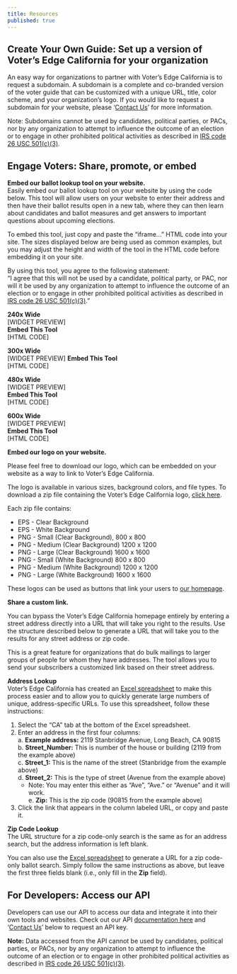```yaml
---
title: Resources
published: true
---
```


## Create Your Own Guide: Set up a version of Voter’s Edge California for your organization  

An easy way for organizations to partner with Voter’s Edge California is to request a subdomain. A subdomain is a complete and co-branded version of the voter guide that can be customized with a unique URL, title, color scheme, and your organization’s logo. If you would like to request a subdomain for your website, please ‘[Contact Us](http://votersedge.org/en/ca/feedback)’ for more information.  

Note: Subdomains cannot be used by candidates, political parties, or PACs, nor by any organization to attempt to influence the outcome of an election or to engage in other prohibited political activities as described in [IRS code 26 USC 501(c)(3)](http://1.usa.gov/1lvMCT3).  

## Engage Voters: Share, promote, or embed  

**Embed our ballot lookup tool on your website.**  
Easily embed our ballot lookup tool on your website by using the code below. This tool will allow users on your website to enter their address and then have their ballot results open in a new tab, where they can then learn about candidates and ballot measures and get answers to important questions about upcoming elections.  

To embed this tool, just copy and paste the “iframe...” HTML code into your site. The sizes displayed below are being used as common examples, but you may adjust the height and width of the tool in the HTML code before embedding it on your site.  

By using this tool, you agree to the following statement:  
“I agree that this will not be used by a candidate, political party, or PAC, nor will it be used by any organization to attempt to influence the outcome of an election or to engage in other prohibited political activities as described in [IRS code 26 USC 501(c)(3)](http://1.usa.gov/1lvMCT3).”  

**240x Wide**  
[WIDGET PREVIEW]  
**Embed This Tool**  
[HTML CODE]  

**300x Wide**  
[WIDGET PREVIEW]
**Embed This Tool**  
[HTML CODE]  

**480x Wide**  
[WIDGET PREVIEW]  
**Embed This Tool**  
[HTML CODE]  

**600x Wide**  
[WIDGET PREVIEW]  
**Embed This Tool**  
[HTML CODE]  

**Embed our logo on your website.**  

Please feel free to download our logo, which can be embedded on your website as a way to link to Voter’s Edge California.  

The logo is available in various sizes, background colors, and file types. To download a zip file containing the Voter’s Edge California logo, [click here](https://s3-us-west-2.amazonaws.com/ve-resources/Voter%27s+Edge+California.zip).  

Each zip file contains:  
- EPS - Clear Background  
- EPS - White Background  
- PNG - Small (Clear Background), 800 x 800  
- PNG - Medium (Clear Background) 1200 x 1200  
- PNG - Large (Clear Background) 1600 x 1600  
- PNG - Small (White Background) 800 x 800  
- PNG - Medium (White Background) 1200 x 1200  
- PNG - Large (White Background) 1600 x 1600  

These logos can be used as buttons that link your users to [our homepage](http://votersedge.org/en/ca).  

**Share a custom link.**  

You can bypass the Voter’s Edge California homepage entirely by entering a street address directly into a URL that will take you right to the results. Use the structure described below to generate a URL that will take you to the results for any street address or zip code.  

This is a great feature for organizations that do bulk mailings to larger groups of people for whom they have addresses. The tool allows you to send your subscribers a customized link based on their street address.  

**Address Lookup**  
Voter’s Edge California has created an [Excel spreadsheet](https://s3-us-west-2.amazonaws.com/ve-resources/URL-Address+Tool.xlsx) to make this process easier and to allow you to quickly generate large numbers of unique, address-specific URLs. To use this spreadsheet, follow these instructions:  
 1. Select the “CA” tab at the bottom of the Excel spreadsheet.  
 2. Enter an address in the first four columns:  
  a. **Example address:** 2119 Stanbridge Avenue, Long Beach, CA 90815  
  b. **Street_Number:** This is number of the house or building (2119 from the example above)  
  c. **Street_1:** This is the name of the street (Stanbridge from the example above)  
  d. **Street_2:** This is the type of street (Avenue from the example above)  
    - Note: You may enter this either as “Ave”, “Ave.” or “Avenue” and it will work.  
  e. **Zip:** This is the zip code (90815 from the example above)  
 3. Click the link that appears in the column labeled URL, or copy and paste it.

**Zip Code Lookup**  
The URL structure for a zip code-only search is the same as for an address search, but the address information is left blank.  

You can also use the [Excel spreadsheet](https://s3-us-west-2.amazonaws.com/ve-resources/URL-Address+Tool.xlsx) to generate a URL for a zip code-only ballot search. Simply follow the same instructions as above, but leave the first three fields blank (i.e., only fill in the **Zip** field).  

## For Developers: Access our API  

Developers can use our API to access our data and integrate it into their own tools and websites. Check out our API [documentation here](https://gist.github.com/maplight/3ed07b3e51f3f4b9f66f1fc596d3e572) and ‘[Contact Us](http://votersedge.org/en/ca/feedback)’ below to request an API key.  

**Note:** Data accessed from the API cannot be used by candidates, political parties, or PACs, nor by any organization to attempt to influence the outcome of an election or to engage in other prohibited political activities as described in [IRS code 26 USC 501(c)(3)](http://1.usa.gov/1lvMCT3).
